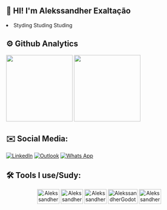 ## 🙋 HI! I'm Alekssandher Exaltação

<li> Styding Studing Studing</li>

## ⚙️ Github Analytics
<div>
 <img height="180em" src="https://github-readme-stats.vercel.app/api/top-langs/?username=alekssandher&layout=compact&theme=tokyonight"/>
 <img height="180em" src="https://github-readme-stats.vercel.app/api?username=alekssandher&show_icons=true&theme=tokyonight"/>
</div>

## ✉️ Social Media:

[![LinkedIn](https://img.shields.io/badge/linkedin-%230077B5.svg?style=for-the-badge&logo=linkedin&logoColor=white)](https://www.linkedin.com/in/alekssandher/)
[![Outlook](https://img.shields.io/badge/Microsoft_Outlook-0078D4?style=for-the-badge&logo=microsoft-outlook&logoColor=white)](mailto:alekssandher1@hotmail.com)
[![Whats App](https://img.shields.io/badge/WhatsApp-25D366?style=for-the-badge&logo=whatsapp&logoColor=white)](https://wa.me/5513991370468)

## 🛠️ Tools I use/Sudy:

<div align="center">
<a href="https://pt.wikipedia.org/wiki/HTML"><img align="center" alt="AlekssandherHtml" height="40" width="60" src="https://cdn.jsdelivr.net/gh/devicons/devicon/icons/html5/html5-original.svg" alt="Html" title="Html"/></a>
<a href="https://pt.wikipedia.org/wiki/Cascading_Style_Sheets"><img align="center" alt="AlekssandherCss" height="40" width="60" src="https://cdn.jsdelivr.net/gh/devicons/devicon@latest/icons/css3/css3-original.svg" alt="Css" title="Css"/></a>
<a href="https://pt.wikipedia.org/wiki/JavaScript"><img align="center" alt="AlekssandherJavaScript" height="40" width="60" src="https://cdn.jsdelivr.net/gh/devicons/devicon@latest/icons/javascript/javascript-original.svg" alt="JavaScript" title="JavaScript"/></a>
<a href="https://godotengine.org/"><img align="center" alt="AlekssandherGodot" height="40" width="80" src="https://cdn.jsdelivr.net/gh/devicons/devicon@latest/icons/godot/godot-original.svg" alt="Godot" title="Godot"/></a>
<!-- <a href="https://www.microsoft.com/pt-br/power-platform/products/power-bi"><img align="center" alt="AlekssandherPowerBi" height="40" width="60" src="https://img.shields.io/badge/power_bi-F2C811?style=for-the-badge&logo=powerbi&logoColor=black" alt="PowerBi" title="PowerBi"/></a>
<a href="https://www.mysql.com/"><img align="center" alt="AlekssandherMySql" height="40" width="60" src="https://cdn.jsdelivr.net/gh/devicons/devicon@latest/icons/mysql/mysql-original-wordmark.svg" alt="MySql" title="MySql"/></a> -->
<a href="https://www.debian.org/"><img align="center" alt="AlekssandherDebian" height="40" width="60" src="https://cdn.jsdelivr.net/gh/devicons/devicon@latest/icons/debian/debian-plain-wordmark.svg" alt="Debian" title="Debian"/>

</div>
